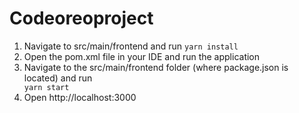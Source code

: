 # Codeoreoproject

<ol>
 	<li>Navigate to src/main/frontend and run
<code>yarn install</code></li>
 	<li>Open the pom.xml file in your IDE and run the application</li>
 	<li>Navigate to the src/main/frontend folder (where package.json is located) and run<code>
yarn start</code></li>
 	<li>Open http://localhost:3000</li>
</ol>